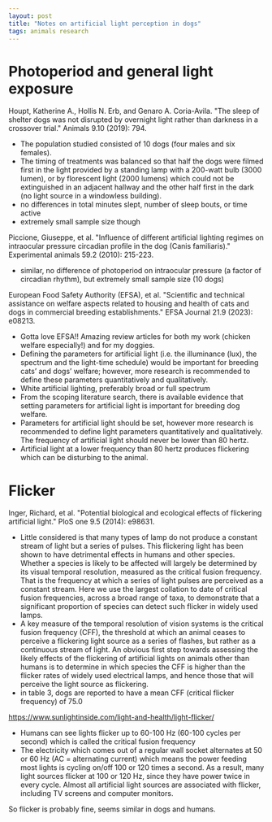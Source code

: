 ```yaml
---
layout: post  
title: "Notes on artificial light perception in dogs"
tags: animals research
---
```

# Photoperiod and general light exposure

Houpt, Katherine A., Hollis N. Erb, and Genaro A. Coria-Avila. "The sleep of shelter dogs was not disrupted by overnight light rather than darkness in a crossover trial." Animals 9.10 (2019): 794.
- The population studied consisted of 10 dogs (four males and six females).
- The timing of treatments was balanced so that half the dogs were filmed first in the light provided by a standing lamp with a 200-watt bulb (3000 lumen), or by florescent light (2000 lumens) which could not be extinguished in an adjacent hallway and the other half first in the dark (no light source in a windowless building).
- no differences in total minutes slept, number of sleep bouts, or time active
- extremely small sample size though

Piccione, Giuseppe, et al. "Influence of different artificial lighting regimes on intraocular pressure circadian profile in the dog (Canis familiaris)." Experimental animals 59.2 (2010): 215-223.
- similar, no difference of photoperiod on intraocular pressure (a factor of circadian rhythm), but extremely small sample size (10 dogs)

European Food Safety Authority (EFSA), et al. "Scientific and technical assistance on welfare aspects related to housing and health of cats and dogs in commercial breeding establishments." EFSA Journal 21.9 (2023): e08213.
- Gotta love EFSA!! Amazing review articles for both my work (chicken welfare especially!) and for my doggies.
- Defining the parameters for artificial light (i.e. the illuminance (lux), the spectrum and the light-time schedule) would be important for breeding cats’ and dogs’ welfare; however, more research is recommended to define these parameters quantitatively and qualitatively.
- White artificial lighting, preferably broad or full spectrum
- From the scoping literature search, there is available evidence that setting parameters for artificial light is important for breeding dog welfare.
- Parameters for artificial light should be set, however more research is recommended to define light parameters quantitatively and qualitatively. The frequency of artificial light should never be lower than 80 hertz.
- Artificial light at a lower frequency than 80 hertz produces flickering which can be disturbing to the animal.

# Flicker

Inger, Richard, et al. "Potential biological and ecological effects of flickering artificial light." PloS one 9.5 (2014): e98631.
- Little considered is that many types of lamp do not produce a constant stream of light but a series of pulses. This flickering light has been shown to have detrimental effects in humans and other species. Whether a species is likely to be affected will largely be determined by its visual temporal resolution, measured as the critical fusion frequency. That is the frequency at which a series of light pulses are perceived as a constant stream. Here we use the largest collation to date of critical fusion frequencies, across a broad range of taxa, to demonstrate that a significant proportion of species can detect such flicker in widely used lamps.
- A key measure of the temporal resolution of vision systems is the critical fusion frequency (CFF), the threshold at which an animal ceases to perceive a flickering light source as a series of flashes, but rather as a continuous stream of light. An obvious first step towards assessing the likely effects of the flickering of artificial lights on animals other than humans is to determine in which species the CFF is higher than the flicker rates of widely used electrical lamps, and hence those that will perceive the light source as flickering.
- in table 3, dogs are reported to have a mean CFF (critical flicker frequency) of 75.0

https://www.sunlightinside.com/light-and-health/light-flicker/
- Humans can see lights flicker up to 60-100 Hz (60-100 cycles per second) which is called the critical fusion frequency
- The electricity which comes out of a regular wall socket alternates at 50 or 60 Hz (AC = alternating current) which means the power feeding most lights is cycling on/off 100 or 120 times a second. As a result, many light sources flicker at 100 or 120 Hz, since they have power twice in every cycle. Almost all artificial light sources are associated with flicker, including TV screens and computer monitors.

So flicker is probably fine, seems similar in dogs and humans.
